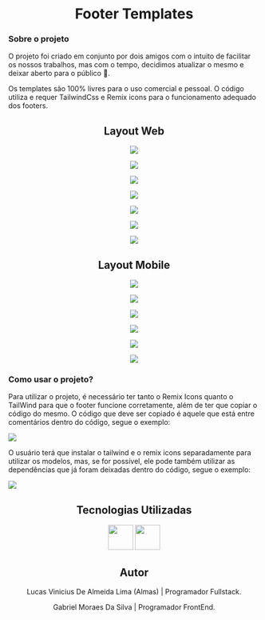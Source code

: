 <h1 align='center'>Footer Templates</h1>

### Sobre o projeto

O projeto foi criado em conjunto por dois amigos com o intuito de facilitar os nossos trabalhos, mas com o tempo, decidimos atualizar o mesmo e deixar aberto para o público  🎉.

Os templates são 100% livres para o uso comercial e pessoal.
O código utiliza e requer TailwindCss e Remix icons para o funcionamento adequado dos footers.

<h2 align='center'>Layout Web</h2>

<p align="center"><img src="https://github.com/LucaAlmeidaDev/Assets/blob/Main/Assets/WhatsApp%20Image%202024-01-05%20at%2014.03.25.jpeg"/></p>
<p align="center"><img src="https://github.com/LucaAlmeidaDev/Assets/blob/Main/Assets/WhatsApp%20Image%202024-01-05%20at%2014.04.26.jpeg"/></p>
<p align="center"><img src="https://github.com/LucaAlmeidaDev/Assets/blob/Main/Assets/WhatsApp%20Image%202024-01-10%20at%2016.18.07.jpeg"/></p>
<p align="center"><img src="https://github.com/LucaAlmeidaDev/Assets/blob/Main/Assets/WhatsApp%20Image%202024-01-05%20at%2015.47.37.jpeg"/></p>
<p align="center"><img src="https://github.com/LucaAlmeidaDev/Assets/blob/Main/Assets/WhatsApp%20Image%202024-01-11%20at%2015.14.42.jpeg"/></p>
<p align="center"><img src="https://github.com/LucaAlmeidaDev/Assets/blob/Main/Assets/WhatsApp%20Image%202024-01-22%20at%2016.10.55.jpeg"/></p>
<p align="center"><img src="https://github.com/LucaAlmeidaDev/Assets/blob/Main/Assets/WhatsApp%20Image%202024-01-23%20at%2022.42.56.jpeg"/></p>


<h2 align='center'>Layout Mobile</h2>
<p align="center"><img src="https://github.com/LucaAlmeidaDev/Assets/blob/Main/Assets/WhatsApp%20Image%202024-01-05%20at%2014.03.56.jpeg"/></p>
<p align="center"><img src="https://github.com/LucaAlmeidaDev/Assets/blob/Main/Assets/WhatsApp%20Image%202024-01-05%20at%2014.04.50.jpeg"/></p>
<p align="center"><img src="https://github.com/LucaAlmeidaDev/Assets/blob/Main/Assets/image.png"/></p>
<p align="center"><img src="https://github.com/LucaAlmeidaDev/Assets/blob/Main/Assets/WhatsApp%20Image%202024-01-05%20at%2015.48.05.jpeg"/></p>
<p align="center"><img src="https://github.com/LucaAlmeidaDev/Assets/blob/Main/Assets/WhatsApp%20Image%202024-01-11%20at%2015.15.04.jpeg"/></p>
<p align="center"><img src="https://github.com/LucaAlmeidaDev/Assets/blob/Main/Assets/WhatsApp%20Image%202024-01-22%20at%2016.09.57.jpeg"/></p>

### Como usar o projeto?

Para utilizar o projeto, é necessário ter tanto o Remix Icons quanto o TailWind para que o footer funcione corretamente, além de ter que copiar o código do mesmo.
O código que deve ser copiado é aquele que está entre comentários dentro do código, segue o exemplo:
<p><img src="https://github.com/LucaAlmeidaDev/Assets/blob/Main/Assets/WhatsApp%20Image%202024-01-12%20at%2016.04.15.jpeg"/></p>

O usuário terá que instalar o tailwind e o remix icons separadamente para utilizar os modelos, mas, se for possível, ele pode também utilizar as dependências que já foram deixadas dentro do código, segue o exemplo:
<p><img src='https://github.com/LucaAlmeidaDev/Assets/blob/Main/Assets/WhatsApp%20Image%202024-01-12%20at%2016.11.12.jpeg'/></p>


<h2 align='center'>Tecnologias Utilizadas</h2>
<div align='center'>
  <img width="50px" height="50px" src="https://github.com/tandpfun/skill-icons/blob/main/icons/HTML.svg"/>
  <img width="50px" height="50px" src="https://github.com/tandpfun/skill-icons/blob/main/icons/TailwindCSS-Dark.svg"/>
</div>

<h2 align='center'>Autor</h2>
<p align='center'>Lucas Vinicius De Almeida Lima (Almas) | Programador Fullstack.</p>
<p align='center'>Gabriel Moraes Da Silva | Programador FrontEnd.</p>



